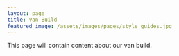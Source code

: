 ```yaml
---
layout: page
title: Van Build
featured_image: /assets/images/pages/style_guides.jpg
---
```


This page will contain content about our van build.

